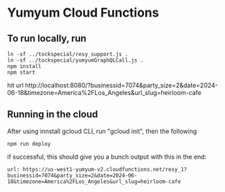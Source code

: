 # Yumyum Cloud Functions

## To run locally, run

```
ln -sf ../tockspecial/resy_support.js .
ln -sf ../tockspecial/yumyumGraphQLCall.js .
npm install
npm start
```

hit url
http://localhost:8080/?businessid=7074&party_size=2&date=2024-06-18&timezone=America%2FLos_Angeles&url_slug=heirloom-cafe

## Running in the cloud

After using innstall gcloud CLI, run "gcloud init", then the following

```
npm run deploy
```

if successful, this should give you a bunch output with this in the end:

```
url: https://us-west1-yumyum-v2.cloudfunctions.net/resy_1?businessid=7074&party_size=2&date=2024-06-18&timezone=America%2FLos_Angeles&url_slug=heirloom-cafe
```
